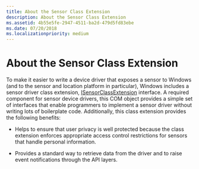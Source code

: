 ```yaml
---
title: About the Sensor Class Extension
description: About the Sensor Class Extension
ms.assetid: 4b55e5fe-2947-4511-ba2d-479d5fd83ebe
ms.date: 07/20/2018
ms.localizationpriority: medium
---
```


# About the Sensor Class Extension


To make it easier to write a device driver that exposes a sensor to Windows (and to the sensor and location platform in particular), Windows includes a sensor driver class extension, [ISensorClassExtension](/windows-hardware/drivers/ddi/sensorsclassextension/nn-sensorsclassextension-isensorclassextension) interface. A required component for sensor device drivers, this COM object provides a simple set of interfaces that enable programmers to implement a sensor driver without writing lots of boilerplate code. Additionally, this class extension provides the following benefits:

-   Helps to ensure that user privacy is well protected because the class extension enforces appropriate access control restrictions for sensors that handle personal information.

-   Provides a standard way to retrieve data from the driver and to raise event notifications through the API layers.

 

